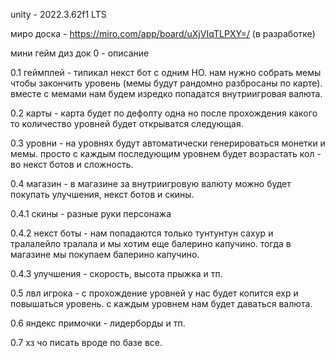 unity - 2022.3.62f1 LTS

миро доска - https://miro.com/app/board/uXjVIqTLPXY=/ (в разработке)

мини гейм диз док
0 - описание 

0.1
геймплей - типикал некст бот с одним НО. нам нужно собрать мемы чтобы закончить уровень (мемы будут рандомно разбросаны по карте). вместе с мемами нам будем изредко попадатся внутриигровая валюта.

0.2
карты - карта будет по дефолту одна но после прохождения какого то количество уровней будет открыватся следующая.

0.3
уровни - на уровнях будут автоматически генерироваться монетки и мемы. просто с каждым последующим уровнем будет возрастать кол - во некст ботов и сложность.

0.4
магазин - в магазине за внутриигровую валюту можно будет покупать улучшения, некст ботов и скины.

0.4.1
скины - разные руки персонажа

0.4.2 
некст боты - нам попадаются только тунтунтун сахур и тралалейло тралала и мы хотим еще балерино капучино. тогда в магазине мы покупаем балерино капучино.

0.4.3
улучшения - скорость, высота прыжка и тп.

0.5 
лвл игрока - с прохождение уровней у нас будет копится exp и повышаться уровень. с каждым уровнем нам будет даваться валюта.

0.6
яндекс примочки - лидерборды и тп.

0.7 
хз чо писать вроде по базе все.
